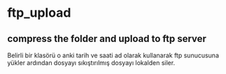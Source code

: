 # ftp_upload
## compress the folder and upload to ftp server
Belirli bir klasörü o anki tarih ve saati ad olarak kullanarak ftp sunucusuna yükler ardından dosyayı sıkıştırılmış dosyayı lokalden siler.
